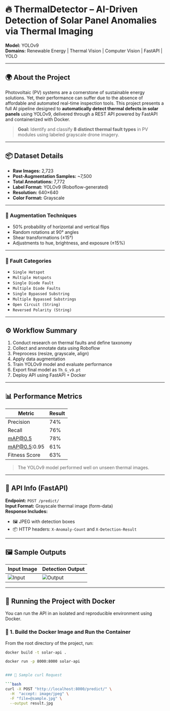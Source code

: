 # 🔥 ThermalDetector – AI-Driven Detection of Solar Panel Anomalies via Thermal Imaging

**Model:** YOLOv9  
**Domains:** Renewable Energy | Thermal Vision | Computer Vision | FastAPI | YOLO

---

## 🌍 About the Project

Photovoltaic (PV) systems are a cornerstone of sustainable energy solutions. Yet, their performance can suffer due to the absence of affordable and automated real-time inspection tools. This project presents a full AI pipeline designed to **automatically detect thermal defects in solar panels** using YOLOv9, delivered through a REST API powered by FastAPI and containerized with Docker.

> **Goal:** Identify and classify **8 distinct thermal fault types** in PV modules using labeled grayscale drone imagery.

---

## 📦 Dataset Details

- **Raw Images:** 2,723  
- **Post-Augmentation Samples:** ~7,500  
- **Total Annotations:** 7,772  
- **Label Format:** YOLOv9 (Roboflow-generated)  
- **Resolution:** 640×640  
- **Color Format:** Grayscale

---

### 🔄 Augmentation Techniques

- 50% probability of horizontal and vertical flips  
- Random rotations at 90° angles  
- Shear transformations (±15°)  
- Adjustments to hue, brightness, and exposure (±15%)

---

### 🧪 Fault Categories

- `Single Hotspot`  
- `Multiple Hotspots`  
- `Single Diode Fault`  
- `Multiple Diode Faults`  
- `Single Bypassed Substring`  
- `Multiple Bypassed Substrings`  
- `Open Circuit (String)`  
- `Reversed Polarity (String)`

---

## ⚙️ Workflow Summary

1. Conduct research on thermal faults and define taxonomy  
2. Collect and annotate data using Roboflow  
3. Preprocess (resize, grayscale, align)  
4. Apply data augmentation  
5. Train YOLOv9 model and evaluate performance  
6. Export final model as `Th_G_v9.pt`  
7. Deploy API using FastAPI + Docker

---

## 📊 Performance Metrics

| Metric        | Result |
|---------------|--------|
| Precision     | 74%    |
| Recall        | 76%    |
| mAP@0.5       | 78%    |
| mAP@0.5:0.95  | 61%    |
| Fitness Score | 63%    |

> The YOLOv9 model performed well on unseen thermal images.

---

## 🧠 API Info (FastAPI)

**Endpoint:** `POST /predict/`  
**Input Format:** Grayscale thermal image (form-data)  
**Response Includes:**  
- 🖼️ JPEG with detection boxes  
- 📦 HTTP headers: `X-Anomaly-Count` and `X-Detection-Result`

---

## 🖼️ Sample Outputs

| Input Image | Detection Output |
|-------------|------------------|
| ![Input](https://raw.githubusercontent.com/hashwanthgogineni/helioscan/main/Results/INPUT.jpg) | ![Output](https://raw.githubusercontent.com/hashwanthgogineni/helioscan/main/Results/OUTPUT.png) |


---

## 🐳 Running the Project with Docker

You can run the API in an isolated and reproducible environment using Docker.

### 🔧 1. Build the Docker Image and Run the Container

From the root directory of the project, run:

```bash
docker build -t solar-api .

docker run -p 8000:8000 solar-api


### 🔁 Sample curl Request

```bash
curl -X POST "http://localhost:8000/predict/" \
  -H  "accept: image/jpeg" \
  -F "file=@sample.jpg" \
  --output result.jpg
  